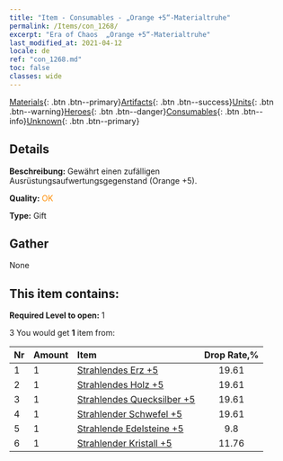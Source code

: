 ```yaml
---
title: "Item - Consumables - „Orange +5“-Materialtruhe"
permalink: /Items/con_1268/
excerpt: "Era of Chaos  „Orange +5“-Materialtruhe"
last_modified_at: 2021-04-12
locale: de
ref: "con_1268.md"
toc: false
classes: wide
---
```

 [Materials](/de/Items/){: .btn .btn--primary}[Artifacts](/de/Items/Artifacts/){: .btn .btn--success}[Units](/de/Items/Units/){: .btn .btn--warning}[Heroes](/de/Items/Heroes/){: .btn .btn--danger}[Consumables](/de/Items/Consumables/){: .btn .btn--info}[Unknown](/de/Items/Unknown/){: .btn .btn--primary}

## Details
 **Beschreibung:** Gewährt einen zufälligen Ausrüstungsaufwertungsgegenstand (Orange +5).

 **Quality:** <span style="color: #FF8C00">OK</span>

 **Type:** Gift

## Gather

  None

## This item contains:

 **Required Level to open:** 1

 3 You would get **1** item  from:

  | Nr | Amount |     Item    | Drop Rate,% |
  |:---|:-------|:------------|:---------:|
  | 1 | 1 | [Strahlendes Erz +5](/de/Items/mat_96/) | 19.61 | 
  | 2 | 1 | [Strahlendes Holz +5](/de/Items/mat_97/) | 19.61 | 
  | 3 | 1 | [Strahlendes Quecksilber +5](/de/Items/mat_98/) | 19.61 | 
  | 4 | 1 | [Strahlender Schwefel +5](/de/Items/mat_99/) | 19.61 | 
  | 5 | 1 | [Strahlende Edelsteine +5](/de/Items/mat_100/) | 9.8 | 
  | 6 | 1 | [Strahlender Kristall +5](/de/Items/mat_101/) | 11.76 | 
